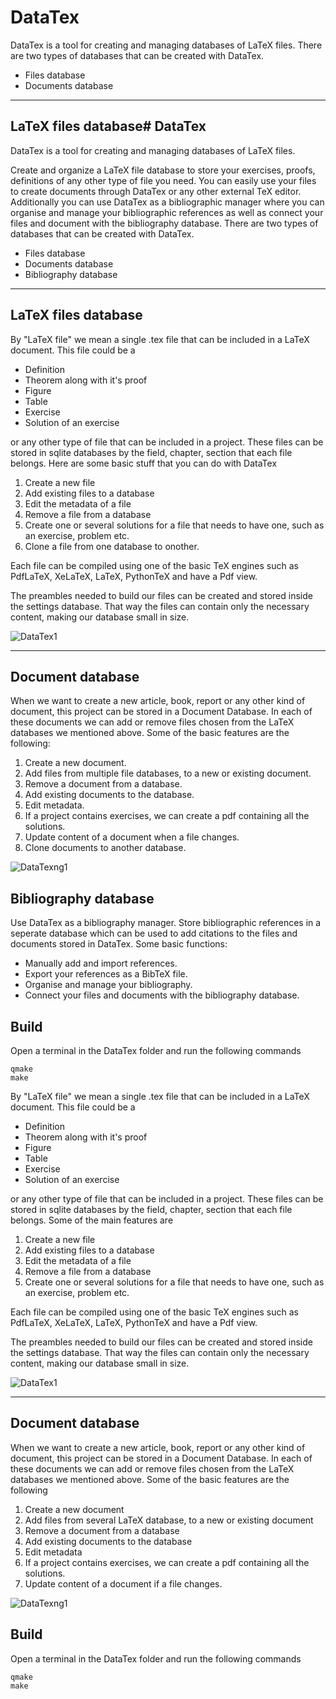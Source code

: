 # DataTex
DataTex is a tool for creating and managing databases of LaTeX files.
There are two types of databases that can be created with DataTex. 
  - Files database 
  - Documents database
  ---
## LaTeX files database# DataTex

DataTex is a tool for creating and managing databases of LaTeX files.

Create and organize a LaTeX file database to store your exercises, proofs, definitions of any other type of file you need. You can easily use your files to create documents through DataTex or any other external TeX editor. Additionally you can use DataTex as a bibliographic manager where you can organise and manage your bibliographic references as well as connect your files and document with the bibliography database.
There are two types of databases that can be created with DataTex.

- Files database
- Documents database
- Bibliography database

---

## LaTeX files database

By "LaTeX file" we mean a single .tex file that can be included in a LaTeX document. This file could be a

- Definition
- Theorem along with it's proof
- Figure
- Table
- Exercise
- Solution of an exercise

or any other type of file that can be included in a project. These files can be stored in sqlite databases by the field, chapter, section that each file belongs. Here are some basic stuff that you can do with DataTex

1. Create a new file
2. Add existing files to a database
3. Edit the metadata of a file
4. Remove a file from a database
5. Create one or several solutions for a file that needs to have one, such as an exercise, problem etc.
6. Clone a file from one database to onother.

Each file can be compiled using one of the basic TeX engines such as PdfLaTeX, XeLaTeX, LaTeX, PythonTeX and have a Pdf view.

The preambles needed to build our files can be created and stored inside the settings database. That way the files can contain only the necessary content, making our database small in size.

![DataTex1](https://user-images.githubusercontent.com/53839524/143144805-9a2de304-2d48-4ab3-a5e1-cd4c2deb3dfd.png)

---

## Document database

When we want to create a new article, book, report or any other kind of document, this project can be stored in a Document Database. In each of these documents we can add or remove files chosen from the LaTeX databases we mentioned above. Some of the basic features are the following:

1. Create a new document.
2. Add files from multiple file databases, to a new or existing document.
3. Remove a document from a database.
4. Add existing documents to the database.
5. Edit metadata.
6. If a project contains exercises, we can create a pdf containing all the solutions.
7. Update content of a document when a file changes.
8. Clone documents to another database.

![DataTexng1](https://user-images.githubusercontent.com/53839524/143144957-1059c126-0adf-41fa-8ec5-22f296b1b219.png)

## Bibliography database

Use DataTex as a bibliography manager. Store bibliographic references in a seperate database which can be used to add citations to the files and documents stored in DataTex. Some basic functions:

- Manually add and import references.
- Export your references as a BibTeX file.
- Organise and manage your bibliography.
- Connect your files and documents with the bibliography database.


## Build

Open a terminal in the DataTex folder and run the following commands

```
qmake
make
```
By "LaTeX file" we mean a single .tex file that can be included in a LaTeX document. This file could be a
  - Definition
  - Theorem along with it's proof
  - Figure
  - Table
  - Exercise
  - Solution of an exercise

or any other type of file that can be included in a project. These files can be stored in sqlite databases by the field, chapter, section that each file belongs. Some of the main features are

  1. Create a new file
  1. Add existing files to a database
  1. Edit the metadata of a file
  1. Remove a file from a database
  1. Create one or several solutions for a file that needs to have one, such as an exercise, problem etc.

Each file can be compiled using one of the basic TeX engines such as PdfLaTeX, XeLaTeX, LaTeX, PythonTeX and have a Pdf view.

The preambles needed to build our files can be created and stored inside the settings database. That way the files can contain only the necessary content, making our database small in size.

![DataTex1](https://user-images.githubusercontent.com/53839524/143144805-9a2de304-2d48-4ab3-a5e1-cd4c2deb3dfd.png)

---
## Document database
When we want to create a new article, book, report or any other kind of document, this project can be stored in a Document Database. In each of these documents we can add or remove files chosen from the LaTeX databases we mentioned above. Some of the basic features are the following

  1. Create a new document
  1. Add files from several LaTeX database, to a new or existing document
  1. Remove a document from a database
  1. Add existing documents to the database
  1. Edit metadata
  1. If a project contains exercises, we can create a pdf containing all the solutions.
  1. Update content of a document if a file changes.

![DataTexng1](https://user-images.githubusercontent.com/53839524/143144957-1059c126-0adf-41fa-8ec5-22f296b1b219.png)

## Build

Open a terminal in the DataTex folder and run the following commands

  ```
  qmake
  make
  ```
